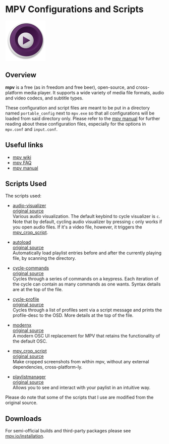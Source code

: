 # MPV Configurations and Scripts

![mpv logo](https://raw.githubusercontent.com/mpv-player/mpv.io/master/source/images/mpv-logo-128.png)

## Overview

**mpv** is a free (as in freedom and free beer), open-source, and cross-platform media player. It supports
a wide variety of media file formats, audio and video codecs, and subtitle types.

These configuration and script files are meant to be put in a directory named `portable_config` next to `mpv.exe`
so that all configurations will be loaded from said directory only. Please refer to the 
[mpv manual](https://mpv.io/manual/master/) for further reading about these configuration files, especially
for the options in `mpv.conf` and `input.conf`.

## Useful links

* [mpv wiki](https://github.com/mpv-player/mpv/wiki)
* [mpv FAQ](https://github.com/mpv-player/mpv/wiki/FAQ)
* [mpv manual](https://mpv.io/manual/master/)

## Scripts Used

The scripts used:
* [audio-visualizer](https://github.com/noelsimbolon/mpv-config/blob/main/scripts/audio_visualizer.lua)  
  [original source](https://github.com/mfcc64/mpv-scripts#visualizerlua)  
  Various audio visualization. The default keybind to cycle visualizer is `c`. Note that by default, cycling audio visualizer
  by pressing `c` only works if you open audio files. If it's a video file, however, it triggers the [mpv_crop_script](https://github.com/noelsimbolon/mpv-config/blob/main/scripts/mpv_crop_script.lua).
  
* [autoload](https://github.com/noelsimbolon/mpv-config/blob/main/scripts/autoload.lua)  
  [original source](https://github.com/mpv-player/mpv/blob/master/TOOLS/lua/autoload.lua)  
  Automatically load playlist entries before and after the currently playing file, by scanning the directory.

* [cycle-commands](https://github.com/noelsimbolon/mpv-config/blob/main/scripts/cycle-commands.lua)  
  [original source](https://github.com/CogentRedTester/mpv-scripts#cycle-commands)  
  Cycles through a series of commands on a keypress. Each iteration of the cycle can contain as many commands as one wants. Syntax details are at the top of the file.

* [cycle-profile](https://github.com/noelsimbolon/mpv-config/blob/main/scripts/cycle-profile.lua)  
  [original source](https://github.com/CogentRedTester/mpv-scripts#cycle-profile)  
  Cycles through a list of profiles sent via a script message and prints the profile-desc to the OSD. More details at the top of the file.

* [modernx](https://github.com/noelsimbolon/mpv-config/blob/main/scripts/mordenx.lua)  
  [original source](https://github.com/cyl0/mpv-osc-morden-x)  
  A modern OSC UI replacement for MPV that retains the functionality of the default OSC.

* [mpv_crop_script](https://github.com/noelsimbolon/mpv-config/blob/main/scripts/mpv_crop_script.lua)  
  [original source](https://github.com/TheAMM/mpv_crop_script)  
  Make cropped screenshots from within mpv, without any external dependencies, cross-platform-ly.

* [playlistmanager](https://github.com/noelsimbolon/mpv-config/blob/main/scripts/playlistmanager.lua)  
  [original source](https://github.com/jonniek/mpv-playlistmanager)  
  Allows you to see and interact with your paylist in an intuitive way.

Please do note that some of the scripts that I use are modified from the original source.

## Downloads

For semi-official builds and third-party packages please see
[mpv.io/installation](https://mpv.io/installation/).
